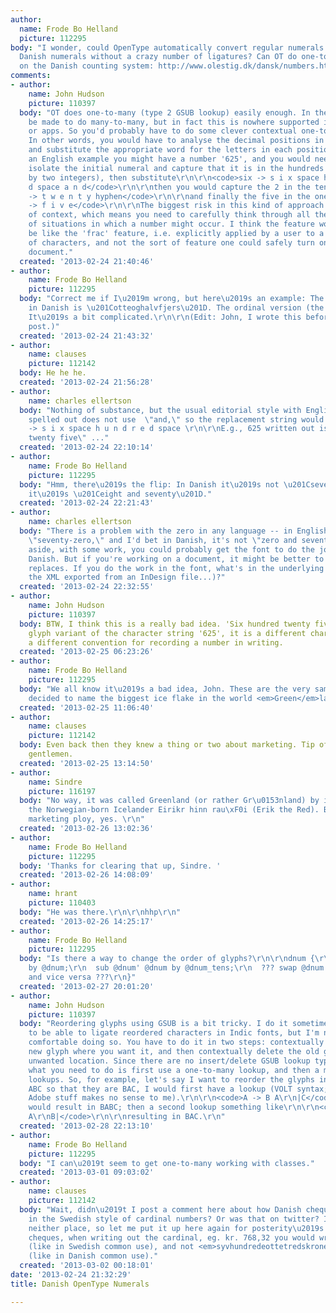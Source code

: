 ```yaml
---
author:
  name: Frode Bo Helland
  picture: 112295
body: "I wonder, could OpenType automatically convert regular numerals to <em>spelled-out</em>
  Danish numerals without a crazy number of ligatures? Can OT do one-to-many and many-to-many?\r\n\r\nMore
  on the Danish counting system: http://www.olestig.dk/dansk/numbers.html\r\n"
comments:
- author:
    name: John Hudson
    picture: 110397
  body: "OT does one-to-many (type 2 GSUB lookup) easily enough. In theory, it can
    be made to do many-to-many, but in fact this is nowhere supported in either tools
    or apps. So you'd probably have to do some clever contextual one-to-many substitutions.
    In other words, you would have to analyse the decimal positions in the number,
    and substitute the appropriate word for the letters in each position. So, for
    an English example you might have a number '625', and you would need context to
    isolate the initial numeral and capture that it is in the hundreds position (followed
    by two integers), then substitute\r\n\r\n<code>six -> s i x space h u n d r e
    d space a n d</code>\r\n\r\nthen you would capture the 2 in the tens position:\r\n\r\n<code>two
    -> t w e n t y hyphen</code>\r\n\r\nand finally the five in the ones position:\r\n\r\n<code>five
    -> f i v e</code>\r\n\r\nThe biggest risk in this kind of approach is failure
    of context, which means you need to carefully think through all the permutations
    of situations in which a number might occur. I think the feature would need to
    be like the 'frac' feature, i.e. explicitly applied by a user to a selected string
    of characters, and not the sort of feature one could safely turn on for an entire
    document."
  created: '2013-02-24 21:40:46'
- author:
    name: Frode Bo Helland
    picture: 112295
  body: "Correct me if I\u2019m wrong, but here\u2019s an example: The number \u201C78\u201D
    in Danish is \u201Cotteoghalvfjers\u201D. The ordinal version (the 78th) is \u201Cotteoghalvfjerssindstyvende\u201D.
    It\u2019s a bit complicated.\r\n\r\n(Edit: John, I wrote this before I saw your
    post.)"
  created: '2013-02-24 21:43:32'
- author:
    name: clauses
    picture: 112142
  body: He he he.
  created: '2013-02-24 21:56:28'
- author:
    name: charles ellertson
  body: "Nothing of substance, but the usual editorial style with English numbers
    spelled out does not use  \"and,\" so the replacement string would be\r\n\r\nsix
    -> s i x space h u n d r e d space \r\n\r\nE.g., 625 written out is, \"six hundred
    twenty five\" ..."
  created: '2013-02-24 22:10:14'
- author:
    name: Frode Bo Helland
    picture: 112295
  body: "Hmm, there\u2019s the flip: In Danish it\u2019s not \u201Cseventy-eight\u201D,
    it\u2019s \u201Ceight and seventy\u201D."
  created: '2013-02-24 22:21:43'
- author:
    name: charles ellertson
  body: "There is a problem with the zero in any language -- in English, 70 is not
    \"seventy-zero,\" and I'd bet in Danish, it's not \"zero and seventy.\"\r\n\r\nThat
    aside, with some work, you could probably get the font to do the job, even in
    Danish. But if you're working on a document, it might be better to do search &
    replaces. If you do the work in the font, what's in the underlying document (say,
    the XML exported from an InDesign file...)?"
  created: '2013-02-24 22:32:55'
- author:
    name: John Hudson
    picture: 110397
  body: BTW, I think this is a really bad idea. 'Six hundred twenty five' is not a
    glyph variant of the character string '625', it is a different character string,
    a different convention for recording a number in writing.
  created: '2013-02-25 06:23:26'
- author:
    name: Frode Bo Helland
    picture: 112295
  body: "We all know it\u2019s a bad idea, John. These are the very same people who
    decided to name the biggest ice flake in the world <em>Green</em>land."
  created: '2013-02-25 11:06:40'
- author:
    name: clauses
    picture: 112142
  body: Even back then they knew a thing or two about marketing. Tip of the helmet
    gentlemen.
  created: '2013-02-25 13:14:50'
- author:
    name: Sindre
    picture: 116197
  body: "No way, it was called Greenland (or rather Gr\u0153nland) by its first settler,
    the Norwegian-born Icelander Eirikr hinn rau\xF0i (Erik the Red). But it was a
    marketing ploy, yes. \r\n"
  created: '2013-02-26 13:02:36'
- author:
    name: Frode Bo Helland
    picture: 112295
  body: 'Thanks for clearing that up, Sindre. '
  created: '2013-02-26 14:08:09'
- author:
    name: hrant
    picture: 110403
  body: "He was there.\r\n\r\nhhp\r\n"
  created: '2013-02-26 14:25:17'
- author:
    name: Frode Bo Helland
    picture: 112295
  body: "Is there a way to change the order of glyphs?\r\n\r\ndnum {\r\n  sub @lnum'
    by @dnum;\r\n  sub @dnum' @dnum by @dnum_tens;\r\n  ??? swap @dnum for @dnum_tens
    and vice versa ???\r\n}"
  created: '2013-02-27 20:01:20'
- author:
    name: John Hudson
    picture: 110397
  body: "Reordering glyphs using GSUB is a bit tricky. I do it sometimes in order
    to be able to ligate reordered characters in Indic fonts, but I'm never entirely
    comfortable doing so. You have to do it in two steps: contextually insert the
    new glyph where you want it, and then contextually delete the old glyph from the
    unwanted location. Since there are no insert/delete GSUB lookup types per se,
    what you need to do is first use a one-to-many lookup, and then a many-to-one
    lookups. So, for example, let's say I want to reorder the glyphs in the sequence
    ABC so that they are BAC, I would first have a lookup (VOLT syntax; sorry the
    Adobe stuff makes no sense to me).\r\n\r\n<code>A -> B A\r\n|C</code>\r\n\r\nwhich
    would result in BABC; then a second lookup something like\r\n\r\n<code>A B ->
    A\r\nB|</code>\r\n\r\nresulting in BAC.\r\n"
  created: '2013-02-28 22:13:10'
- author:
    name: Frode Bo Helland
    picture: 112295
  body: "I can\u2019t seem to get one-to-many working with classes."
  created: '2013-03-01 09:03:02'
- author:
    name: clauses
    picture: 112142
  body: "Wait, didn\u2019t I post a comment here about how Danish cheques are formatted
    in the Swedish style of cardinal numbers? Or was that on twitter? I can find it
    neither place, so let me put it up here again for posterity\u2019s sake: On Danish
    cheques, when writing out the cardinal, eg. kr. 768,32 you would write <em>syvhundredesekstiottekronerogtretito\xF8re</em>
    (like in Swedish common use), and not <em>syvhundredeottetredskronerogtoogtredive\xF8re</em>
    (like in Danish common use)."
  created: '2013-03-02 00:18:01'
date: '2013-02-24 21:32:29'
title: Danish OpenType Numerals

---
```

